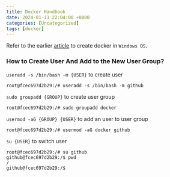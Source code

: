 ```yaml
---
title: Docker Handbook  
date: 2024-01-13 22:04:00 +0800  
categories: [Uncategorized]  
tags: [docker]  
---
```

Refer to the earlier [article](/posts/Windows-10安装Docker并使用私钥连接AWS-EC2/) to create docker in `Windows OS`.  
### How to Create User And Add to the New User Group?
`useradd -s /bin/bash -m {USER}` to create user
```
root@fcec697d2b29:/# useradd -s /bin/bash -m github
```
`sudo groupadd {GROUP}` to create user group
```
root@fcec697d2b29:/# sudo groupadd docker
```
`usermod -aG {GROUP} {USER}` to add an user to user group
```
root@fcec697d2b29:/# usermod -aG docker github
```
`su {USER}` to switch user
```
root@fcec697d2b29:/# su github
github@fcec697d2b29:/$ pwd
/
github@fcec697d2b29:/$
```